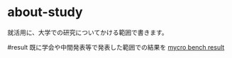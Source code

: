 # about-study
就活用に、大学での研究についてかける範囲で書きます。

#result
既に学会や中間発表等で発表した範囲での結果を 
[mycro bench result](/mycro_bench_result.pdf)
